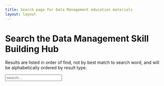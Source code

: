 ```yaml
---
title: Search page for Data Management education materials
layout: layout
---
```



# Search the Data Management Skill Building Hub

Results are listed in order of find, not by best match to search word, and will be alphabetically ordered by result type.




<!-- Html Elements for Search -->
<div id="search-container">
<input type="text" id="search-input" placeholder="search...">
<ul id="results-container"></ul>
</div>


<!-- Script pointing to search-script.js -->
<script src="{{ site.baseurl }}/js/search-script.js" type="text/javascript"></script>

<!-- Configuration -->
<script>
window.simpleJekyllSearch = new SimpleJekyllSearch({
  searchInput: document.getElementById('search-input'),
  resultsContainer: document.getElementById('results-container'),
  json: '{{ site.baseurl }}/search.json',
  searchResultTemplate: '<p><strong><span>{categories}: </span><a href="{url}" title="{desc}">{title}</a></strong><br><span> Life Cycle Step(s): {step}</span></p>',
  noResultsText: 'No results found',
  fuzzy: true,
  limit: 100,
})
</script>
